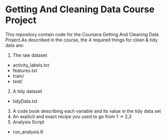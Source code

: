 # Getting And Cleaning Data Course Project
This repository contain code for the Coursera Getting And Cleaning Data Project.As described in the course, the 4 required things for clean & tidy data are:

1. The raw dataset
  - activity_labels.txt
  - features.txt
  - train/
  - test/
2. A tidy dataset
  - tidyData.txt
3. A code book describing each variable and its value in the tidy data set
4. An explicit and exact recipe you used to go from 1 -> 2,3
5. Analysis Script
  - run_analysis.R 

